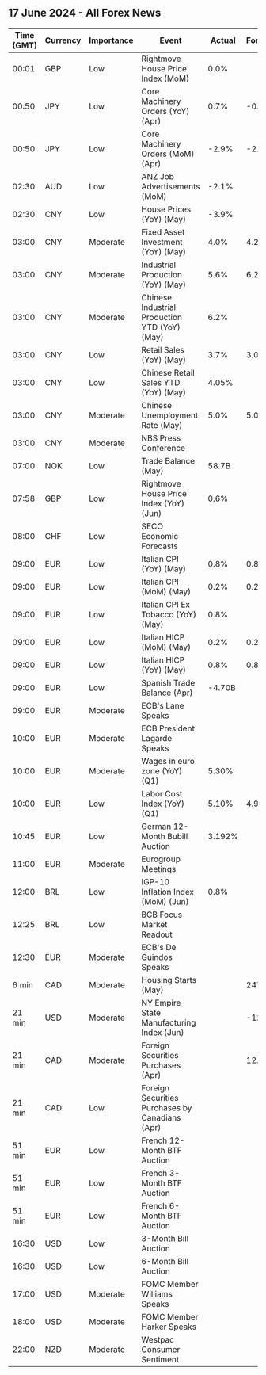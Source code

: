 ## 17 June 2024 - All Forex News

| Time (GMT) | Currency | Importance | Event | Actual | Forecast | Previous |
|------|----------|------------|-------|--------|----------|----------|
| 00:01 | GBP | Low | Rightmove House Price Index (MoM) | 0.0% |  | 0.8% |
| 00:50 | JPY | Low | Core Machinery Orders (YoY) (Apr) | 0.7% | -0.1% | 2.7% |
| 00:50 | JPY | Low | Core Machinery Orders (MoM) (Apr) | -2.9% | -2.9% | 2.9% |
| 02:30 | AUD | Low | ANZ Job Advertisements (MoM) | -2.1% |  | -2.3% |
| 02:30 | CNY | Low | House Prices (YoY) (May) | -3.9% |  | -3.1% |
| 03:00 | CNY | Moderate | Fixed Asset Investment (YoY) (May) | 4.0% | 4.2% | 4.2% |
| 03:00 | CNY | Moderate | Industrial Production (YoY) (May) | 5.6% | 6.2% | 6.7% |
| 03:00 | CNY | Moderate | Chinese Industrial Production YTD (YoY) (May) | 6.2% |  | 6.3% |
| 03:00 | CNY | Low | Retail Sales (YoY) (May) | 3.7% | 3.0% | 2.3% |
| 03:00 | CNY | Low | Chinese Retail Sales YTD (YoY) (May) | 4.05% |  | 4.13% |
| 03:00 | CNY | Moderate | Chinese Unemployment Rate (May) | 5.0% | 5.0% | 5.0% |
| 03:00 | CNY | Moderate | NBS Press Conference |  |  |  |
| 07:00 | NOK | Low | Trade Balance (May) | 58.7B |  | 65.8B |
| 07:58 | GBP | Low | Rightmove House Price Index (YoY) (Jun) | 0.6% |  | 0.6% |
| 08:00 | CHF | Low | SECO Economic Forecasts |  |  |  |
| 09:00 | EUR | Low | Italian CPI (YoY) (May) | 0.8% | 0.8% | 0.8% |
| 09:00 | EUR | Low | Italian CPI (MoM) (May) | 0.2% | 0.2% | 0.1% |
| 09:00 | EUR | Low | Italian CPI Ex Tobacco (YoY) (May) | 0.8% |  | 0.8% |
| 09:00 | EUR | Low | Italian HICP (MoM) (May) | 0.2% | 0.2% | 0.5% |
| 09:00 | EUR | Low | Italian HICP (YoY) (May) | 0.8% | 0.8% | 0.9% |
| 09:00 | EUR | Low | Spanish Trade Balance (Apr) | -4.70B |  | -2.00B |
| 09:00 | EUR | Moderate | ECB's Lane Speaks |  |  |  |
| 10:00 | EUR | Moderate | ECB President Lagarde Speaks |  |  |  |
| 10:00 | EUR | Moderate | Wages in euro zone (YoY) (Q1) | 5.30% |  | 3.20% |
| 10:00 | EUR | Low | Labor Cost Index (YoY) (Q1) | 5.10% | 4.90% | 3.40% |
| 10:45 | EUR | Low | German 12-Month Bubill Auction | 3.192% |  | 3.371% |
| 11:00 | EUR | Moderate | Eurogroup Meetings |  |  |  |
| 12:00 | BRL | Low | IGP-10 Inflation Index (MoM) (Jun) | 0.8% |  | 1.1% |
| 12:25 | BRL | Low | BCB Focus Market Readout |  |  |  |
| 12:30 | EUR | Moderate | ECB's De Guindos Speaks |  |  |  |
| 6 min | CAD | Moderate | Housing Starts (May) |  | 247.0K | 240.2K |
| 21 min | USD | Moderate | NY Empire State Manufacturing Index (Jun) |  | -12.50 | -15.60 |
| 21 min | CAD | Moderate | Foreign Securities Purchases (Apr) |  | 12.30B | 14.37B |
| 21 min | CAD | Low | Foreign Securities Purchases by Canadians (Apr) |  |  | 35.61B |
| 51 min | EUR | Low | French 12-Month BTF Auction |  |  | 3.517% |
| 51 min | EUR | Low | French 3-Month BTF Auction |  |  | 3.681% |
| 51 min | EUR | Low | French 6-Month BTF Auction |  |  | 3.624% |
| 16:30 | USD | Low | 3-Month Bill Auction |  |  | 5.250% |
| 16:30 | USD | Low | 6-Month Bill Auction |  |  | 5.165% |
| 17:00 | USD | Moderate | FOMC Member Williams Speaks |  |  |  |
| 18:00 | USD | Moderate | FOMC Member Harker Speaks |  |  |  |
| 22:00 | NZD | Moderate | Westpac Consumer Sentiment |  |  | 93.2 |

